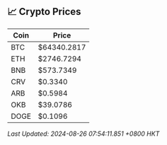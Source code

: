 ## 📈 Crypto Prices

| Coin | Price |
| ---- | ----- |
| BTC | $64340.2817 |
| ETH | $2746.7294 |
| BNB | $573.7349 |
| CRV | $0.3340 |
| ARB | $0.5984 |
| OKB | $39.0786 |
| DOGE | $0.1096 |

_Last Updated: 2024-08-26 07:54:11.851 +0800 HKT_